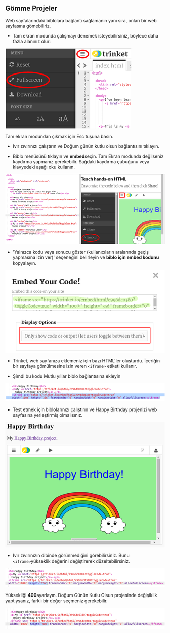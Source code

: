 ## Gömme Projeler

Web sayfalarındaki biblolara bağlantı sağlamanın yanı sıra, onları bir web sayfasına gömebiliriz.

+ Tam ekran modunda çalışmayı denemek isteyebilirsiniz, böylece daha fazla alanınız olur:

![ekran görüntüsü](images/showcase-fullscreen.png)

Tam ekran modundan çıkmak için Esc tuşuna basın.

+ Ivır zıvırınızı çalıştırın ve Doğum günün kutlu olsun bağlantısını tıklayın.

+ Biblo menüsünü tıklayın ve **embed**seçin. Tam Ekran modunda değilseniz kaydırma yapmanız gerekebilir. Sağdaki kaydırma çubuğunu veya klavyedeki aşağı oku kullanın.

![ekran görüntüsü](images/showcase-embed-code.png)

+ 'Yalnızca kodu veya sonucu göster (kullanıcıların aralarında geçiş yapmasına izin ver)' seçeneğini belirleyin ve **biblo için embed kodunu** kopyalayın. 

![ekran görüntüsü](images/showcase-embed.png)

+ Trinket, web sayfanıza eklemeniz için bazı HTML'ler oluşturdu. İçeriğin bir sayfaya gömülmesine izin veren `<iframe>` etiketi kullanır.

+ Şimdi bu kodu Mutlu yıllar biblo bağlantısına ekleyin

![ekran görüntüsü](images/showcase-paste-embed.png)

+ Test etmek için biblolarınızı çalıştırın ve Happy Birthday projenizi web sayfasına yerleştirmiş olmalısınız. 

![ekran görüntüsü](images/showcase-embed-output.png)

+ Ivır zıvırınızın dibinde görünmediğini görebilirsiniz. Bunu `<iframe>`yükseklik değerini değiştirerek düzeltebilirsiniz. 

![ekran görüntüsü](images/showcase-embed-height.png)

Yüksekliği **400**ayarlayın. Doğum Günün Kutlu Olsun projesinde değişiklik yaptıysanız, farklı bir değer seçmeniz gerekebilir.

![ekran görüntüsü](images/showcase-embed-fixed.png)